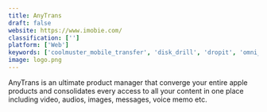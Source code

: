 ```yaml
---
title: AnyTrans
draft: false 
website: https://www.imobie.com/
classification: ['']
platform: ['Web']
keywords: ['coolmuster_mobile_transfer', 'disk_drill', 'dropit', 'omni_recover', 'phoneview', 'podtrans', 'syncios_manager', 'synthetic', 'touch_copy', 'waltr', 'wondershare_tunesgo', 'i-funbox', 'iexplorer', 'imazing', 'iskysoft_itransfer', 'itunes']
image: logo.png
---
```

AnyTrans is an ultimate product manager that converge your entire apple products and consolidates every access to all your content in one place including video, audios, images, messages, voice memo etc.